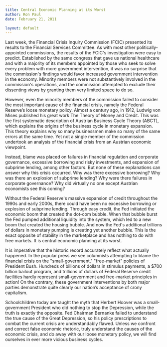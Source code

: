 ```yaml
---
title: Central Economic Planning at its Worst
author: Ron Paul
date: February 21, 2011

layout: default
---
```


Last week, the Financial Crisis Inquiry Commission (FCIC) presented its
results to the Financial Services Committee. As with most other
politically-appointed commissions, the results of the FCIC's
investigation were easy to predict. Established by the same congress
that gave us national healthcare and with a majority of its members
appointed by those who seek to solve every problem with more government
intervention, it was no surprise that the commission's findings would
favor increased government intervention in the economy. Minority
members were not substantively involved in the commission's operations,
and the commission attempted to exclude their dissenting views by
granting them very limited space to do so.

However, even the minority members of the commission failed to consider
the most important cause of the financial crisis, namely the Federal
Reserve’s loose monetary policy. Almost a century ago, in 1912, Ludwig
von Mises published his great work The Theory of Money and Credit. This
was the first systematic description of Austrian Business Cycle Theory
(ABCT), which explains the origins of the business cycle in monetary
expansion. This theory explains why so many businessmen make so many of
the same errors at the same time. Yet not a single member of the
commission undertook an analysis of the financial crisis from an
Austrian economic viewpoint.

Instead, blame was placed on failures in financial regulation and
corporate governance, excessive borrowing and risky investments, and
expansion of subprime lending, among other factors. But none of these
explanations can answer why this crisis occurred. Why was there
excessive borrowing? Why was there an explosion of subprime lending?
Why were there failures in corporate governance? Why did virtually no
one except Austrian economists see this coming?

Without the Federal Reserve's massive expansion of credit throughout
the 1990s and early 2000s, there could have been no excessive borrowing
or explosion of subprime lending. Through easy credit, the Fed
initiated the economic boom that created the dot-com bubble. When that
bubble burst the Fed pumped additional liquidity into the system, which
led to a new boom that created the housing bubble. And now the Fed's
additional trillions of dollars in monetary pumping is creating yet
another bubble. This is the exact opposite of stability in the
marketplace and has nothing to do with free markets. It is central
economic planning at its worst.

It is imperative that the historic record accurately reflect what
actually happened. In the popular press we see columnists attempting to
blame the financial crisis on the "small-government," "free-market"
policies of President Bush. Hundreds of billions of dollars in stimulus
payments, a \$700 billion bailout program, and trillions of dollars of
Federal Reserve credit facilities hardly represent small-government and
free-market principles in action! On the contrary, these government
interventions by both major parties demonstrate quite clearly our
nation’s acceptance of crony capitalism.

Schoolchildren today are taught the myth that Herbert Hoover was a
small-government President who did nothing to stop the Depression,
while the truth is exactly the opposite. Fed Chairman Bernanke failed
to understand the true cause of the Great Depression, so his policy
prescriptions to combat the current crisis are understandably flawed.
Unless we confront and correct false economic rhetoric, truly
understand the causes of the economic crisis, and do away with our
loose monetary policy, we will find ourselves in ever more vicious
business cycles.

